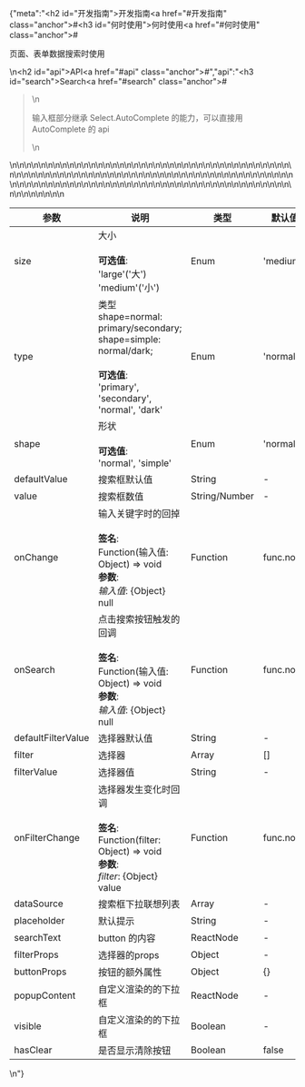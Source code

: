 {"meta":"<h2 id=\"&#x5F00;&#x53D1;&#x6307;&#x5357;\">&#x5F00;&#x53D1;&#x6307;&#x5357;<a href=\"#&#x5F00;&#x53D1;&#x6307;&#x5357;\" class=\"anchor\">#</a></h2><h3 id=\"&#x4F55;&#x65F6;&#x4F7F;&#x7528;\">&#x4F55;&#x65F6;&#x4F7F;&#x7528;<a href=\"#&#x4F55;&#x65F6;&#x4F7F;&#x7528;\" class=\"anchor\">#</a></h3><p>&#x9875;&#x9762;&#x3001;&#x8868;&#x5355;&#x6570;&#x636E;&#x641C;&#x7D22;&#x65F6;&#x4F7F;&#x7528;</p>\n<h2 id=\"api\">API<a href=\"#api\" class=\"anchor\">#</a></h2>","api":"<h3 id=\"search\">Search<a href=\"#search\" class=\"anchor\">#</a></h3><blockquote>\n<p>&#x8F93;&#x5165;&#x6846;&#x90E8;&#x5206;&#x7EE7;&#x627F; Select.AutoComplete &#x7684;&#x80FD;&#x529B;&#xFF0C;&#x53EF;&#x4EE5;&#x76F4;&#x63A5;&#x7528;AutoComplete &#x7684; api</p>\n</blockquote>\n<table>\n<thead>\n<tr>\n<th>&#x53C2;&#x6570;</th>\n<th>&#x8BF4;&#x660E;</th>\n<th>&#x7C7B;&#x578B;</th>\n<th>&#x9ED8;&#x8BA4;&#x503C;</th>\n</tr>\n</thead>\n<tbody>\n<tr>\n<td>size</td>\n<td>&#x5927;&#x5C0F;<br><br><strong>&#x53EF;&#x9009;&#x503C;</strong>:<br>&apos;large&apos;(&apos;&#x5927;&apos;)<br>&apos;medium&apos;(&apos;&#x5C0F;&apos;)</td>\n<td>Enum</td>\n<td>&apos;medium&apos;</td>\n</tr>\n<tr>\n<td>type</td>\n<td>&#x7C7B;&#x578B; shape=normal: primary/secondary; shape=simple: normal/dark;<br><br><strong>&#x53EF;&#x9009;&#x503C;</strong>:<br>&apos;primary&apos;, &apos;secondary&apos;, &apos;normal&apos;, &apos;dark&apos;</td>\n<td>Enum</td>\n<td>&apos;normal&apos;</td>\n</tr>\n<tr>\n<td>shape</td>\n<td>&#x5F62;&#x72B6;<br><br><strong>&#x53EF;&#x9009;&#x503C;</strong>:<br>&apos;normal&apos;, &apos;simple&apos;</td>\n<td>Enum</td>\n<td>&apos;normal&apos;</td>\n</tr>\n<tr>\n<td>defaultValue</td>\n<td>&#x641C;&#x7D22;&#x6846;&#x9ED8;&#x8BA4;&#x503C;</td>\n<td>String</td>\n<td>-</td>\n</tr>\n<tr>\n<td>value</td>\n<td>&#x641C;&#x7D22;&#x6846;&#x6570;&#x503C;</td>\n<td>String/Number</td>\n<td>-</td>\n</tr>\n<tr>\n<td>onChange</td>\n<td>&#x8F93;&#x5165;&#x5173;&#x952E;&#x5B57;&#x65F6;&#x7684;&#x56DE;&#x6389;<br><br><strong>&#x7B7E;&#x540D;</strong>:<br>Function(&#x8F93;&#x5165;&#x503C;: Object) =&gt; void<br><strong>&#x53C2;&#x6570;</strong>:<br><em>&#x8F93;&#x5165;&#x503C;</em>: {Object} null</td>\n<td>Function</td>\n<td>func.noop</td>\n</tr>\n<tr>\n<td>onSearch</td>\n<td>&#x70B9;&#x51FB;&#x641C;&#x7D22;&#x6309;&#x94AE;&#x89E6;&#x53D1;&#x7684;&#x56DE;&#x8C03;<br><br><strong>&#x7B7E;&#x540D;</strong>:<br>Function(&#x8F93;&#x5165;&#x503C;: Object) =&gt; void<br><strong>&#x53C2;&#x6570;</strong>:<br><em>&#x8F93;&#x5165;&#x503C;</em>: {Object} null</td>\n<td>Function</td>\n<td>func.noop</td>\n</tr>\n<tr>\n<td>defaultFilterValue</td>\n<td>&#x9009;&#x62E9;&#x5668;&#x9ED8;&#x8BA4;&#x503C;</td>\n<td>String</td>\n<td>-</td>\n</tr>\n<tr>\n<td>filter</td>\n<td>&#x9009;&#x62E9;&#x5668;</td>\n<td>Array</td>\n<td>[]</td>\n</tr>\n<tr>\n<td>filterValue</td>\n<td>&#x9009;&#x62E9;&#x5668;&#x503C;</td>\n<td>String</td>\n<td>-</td>\n</tr>\n<tr>\n<td>onFilterChange</td>\n<td>&#x9009;&#x62E9;&#x5668;&#x53D1;&#x751F;&#x53D8;&#x5316;&#x65F6;&#x56DE;&#x8C03;<br><br><strong>&#x7B7E;&#x540D;</strong>:<br>Function(filter: Object) =&gt; void<br><strong>&#x53C2;&#x6570;</strong>:<br><em>filter</em>: {Object} value</td>\n<td>Function</td>\n<td>func.noop</td>\n</tr>\n<tr>\n<td>dataSource</td>\n<td>&#x641C;&#x7D22;&#x6846;&#x4E0B;&#x62C9;&#x8054;&#x60F3;&#x5217;&#x8868;</td>\n<td>Array</td>\n<td>-</td>\n</tr>\n<tr>\n<td>placeholder</td>\n<td>&#x9ED8;&#x8BA4;&#x63D0;&#x793A;</td>\n<td>String</td>\n<td>-</td>\n</tr>\n<tr>\n<td>searchText</td>\n<td>button &#x7684;&#x5185;&#x5BB9;</td>\n<td>ReactNode</td>\n<td>-</td>\n</tr>\n<tr>\n<td>filterProps</td>\n<td>&#x9009;&#x62E9;&#x5668;&#x7684;props</td>\n<td>Object</td>\n<td>-</td>\n</tr>\n<tr>\n<td>buttonProps</td>\n<td>&#x6309;&#x94AE;&#x7684;&#x989D;&#x5916;&#x5C5E;&#x6027;</td>\n<td>Object</td>\n<td>{}</td>\n</tr>\n<tr>\n<td>popupContent</td>\n<td>&#x81EA;&#x5B9A;&#x4E49;&#x6E32;&#x67D3;&#x7684;&#x7684;&#x4E0B;&#x62C9;&#x6846;</td>\n<td>ReactNode</td>\n<td>-</td>\n</tr>\n<tr>\n<td>visible</td>\n<td>&#x81EA;&#x5B9A;&#x4E49;&#x6E32;&#x67D3;&#x7684;&#x7684;&#x4E0B;&#x62C9;&#x6846;</td>\n<td>Boolean</td>\n<td>-</td>\n</tr>\n<tr>\n<td>hasClear</td>\n<td>&#x662F;&#x5426;&#x663E;&#x793A;&#x6E05;&#x9664;&#x6309;&#x94AE;</td>\n<td>Boolean</td>\n<td>false</td>\n</tr>\n</tbody>\n</table>\n"}